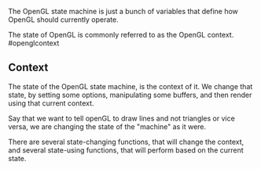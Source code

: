 The OpenGL state machine is just a bunch of variables that define how OpenGL should currently operate. 

The state of OpenGL is commonly referred to as the OpenGL context. 
#openglcontext

## Context
The state of the OpenGL state machine, is the context of it. 
We change that state, by setting some options, manipulating some buffers, and then render using that current context. 

Say that we want to tell openGL to draw lines and not triangles or vice versa, we are changing the state of the "machine" as it were. 

There are several state-changing functions, that will change the context, and several state-using functions, that will perform based on the current state. 
